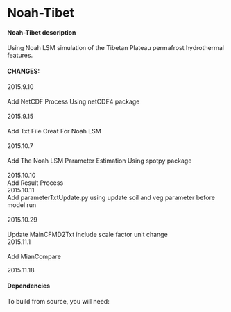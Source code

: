 # Noah-Tibet

#### Noah-Tibet description 
 Using Noah LSM simulation of the Tibetan Plateau permafrost hydrothermal features.
#### CHANGES:<br>  
2015.9.10 <br>  
 Add NetCDF Process Using netCDF4 package <br>  
2015.9.15 <br>  
 Add Txt File Creat For Noah LSM  <br>  
2015.10.7 <br>  
 Add The Noah LSM Parameter Estimation Using spotpy package <br>  
2015.10.10 <br> 
 Add Result Process <br> 
2015.10.11 <br> 
 Add parameterTxtUpdate.py  using update soil and veg parameter before model run <br>    
2015.10.29 <br>  
 Update MainCFMD2Txt include scale factor unit change <br> 
2015.11.1 <br>  
 Add MianCompare  <br>  

2015.11.18 <br>  

#### Dependencies
To build from source, you will need: <br>  

 




 






